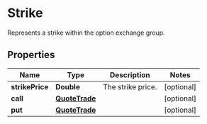 

# Strike

Represents a strike within the option exchange group.

## Properties

Name | Type | Description | Notes
------------ | ------------- | ------------- | -------------
**strikePrice** | **Double** | The strike price. |  [optional]
**call** | [**QuoteTrade**](QuoteTrade.md) |  |  [optional]
**put** | [**QuoteTrade**](QuoteTrade.md) |  |  [optional]



